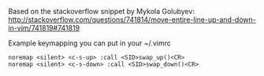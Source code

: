 Based on the stackoverflow snippet by Mykola Golubyev:
http://stackoverflow.com/questions/741814/move-entire-line-up-and-down-in-vim/741819#741819

Example keymapping you can put in your ~/.vimrc

```
noremap <silent> <c-s-up> :call <SID>swap_up()<CR>                                                                                           
noremap <silent> <c-s-down> :call <SID>swap_down()<CR>
```
